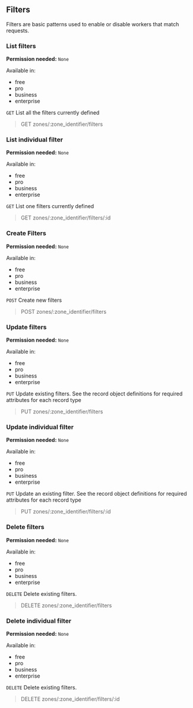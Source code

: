 ## Filters

Filters are basic patterns used to enable or disable workers that match requests.

### List filters

**Permission needed:** `None`

Available in:

* free
* pro
* business
* enterprise

`GET` List all the filters currently defined

> GET zones/:zone_identifier/filters


### List individual filter

**Permission needed:** `None`

Available in:

* free
* pro
* business
* enterprise

`GET` List one filters currently defined

> GET zones/:zone_identifier/filters/:id


### Create Filters

**Permission needed:** `None`

Available in:

* free
* pro
* business
* enterprise

`POST` Create new filters

> POST zones/:zone_identifier/filters


### Update filters

**Permission needed:** `None`

Available in:

* free
* pro
* business
* enterprise

`PUT` Update existing filters. See the record object definitions for required attributes for each record type

> PUT zones/:zone_identifier/filters


### Update individual filter

**Permission needed:** `None`

Available in:

* free
* pro
* business
* enterprise

`PUT` Update an existing filter. See the record object definitions for required attributes for each record type

> PUT zones/:zone_identifier/filters/:id


### Delete filters

**Permission needed:** `None`

Available in:

* free
* pro
* business
* enterprise

`DELETE` Delete existing filters.

> DELETE zones/:zone_identifier/filters


### Delete individual filter

**Permission needed:** `None`

Available in:

* free
* pro
* business
* enterprise

`DELETE` Delete existing filters.

> DELETE zones/:zone_identifier/filters/:id

